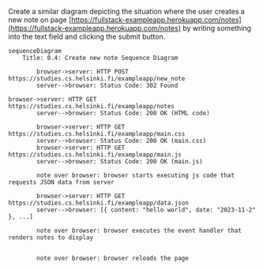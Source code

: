 Create a similar diagram depicting the situation where the user creates a new note on page [https://fullstack-exampleapp.herokuapp.com/notes](https://fullstack-exampleapp.herokuapp.com/notes) by writing something into the text field and clicking the submit button.

```mermaid
sequenceDiagram
    Title: 0.4: Create new note Sequence Diagram

        browser->server: HTTP POST https://studies.cs.helsinki.fi/exampleapp/new_note
        server-->browser: Status Code: 302 Found

browser->server: HTTP GET https://studies.cs.helsinki.fi/exampleapp/notes
        server-->browser: Status Code: 200 OK (HTML code)

        browser->server: HTTP GET https://studies.cs.helsinki.fi/exampleapp/main.css
        server-->browser: Status Code: 200 OK (main.css)
        browser->server: HTTP GET https://studies.cs.helsinki.fi/exampleapp/main.js
        server-->browser: Status Code: 200 OK (main.js)

        note over browser: browser starts executing js code that requests JSON data from server

        browser->server: HTTP GET https://studies.cs.helsinki.fi/exampleapp/data.json
        server-->browser: [{ content: "hello world", date: "2023-11-2" }, ...]

        note over browser: browser executes the event handler that renders notes to display


        note over browser: browser reloads the page

```
